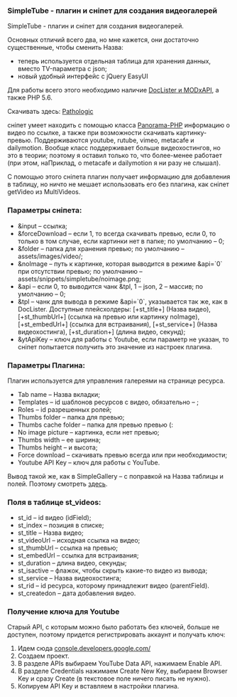 
<meta http-equiv="Content-Type" content="text/html; charset=utf-8">
<h3>SimpleTube - плагин и сніпет для создания видеогалерей </h3>
SimpleTube - плагин и сніпет для создания видеогалерей.
<p>Основных отличий всего два, но мне кажется, они достаточно существенные, чтобы сменить Назва:</p>
<ul>
	<li>теперь используется отдельная таблица для хранения данных, вместо TV-параметра с json;</li>
	<li>новый удобный интерфейс c jQuery EasyUI</li>
</ul>
<p>Для работы всего этого необходимо наличие <a href="https://github.com/AgelxNash/DocLister" rel="nofollow" target="_blank">DocLister и MODxAPI</a>, а также PHP 5.6.</p>
<p>Скачивать здесь: <i class="fa fa-github fa-lg text-primary"></i> <a href="https://github.com/Pathologic/SimpleTube" rel="nofollow" target="_blank">Pathologic</a></p>
<p><span class="text-bold">сніпет</span> умеет находить с помощью класса <a href="http://frandieguez.github.io/panorama-php/" rel="nofollow" target="_blank">Panorama-PHP</a> информацию о видео по ссылке, а также при возможности скачивать картинку-превью. Поддерживаются youtube, rutube, vimeo, metacafe и dailymotion. Вообще класс поддерживает больше видеохостингов, но это в теории; поэтому я оставил только то, что более-менее работает (при этом, наПриклад, о metacafe и dailymotion я ни разу не слышал).</p>
<p>С помощью этого сніпета плагин получает информацию для добавления в таблицу, но ничто не мешает использовать его без плагина, как сніпет getVideo из MultiVideos.</p>
<h3 class="sub-header">Параметры сніпета:</h3>
<ul>
	<li><span class="text-bold">&input</span> – ссылка;</li>
	<li><span class="text-bold">&forceDownload</span> – если 1, то всегда скачивать превью, если 0, то только в том случае, если картинки нет в папке; по умолчанию – 0;</li>
	<li><span class="text-bold">&folder</span> – папка для хранения превью; по умолчанию – assets/images/video/;</li>
	<li><span class="text-bold">&noImage</span> – путь к картинке, которая выводится в режиме &api=`0` при отсутствии превью; по умолчанию – assets/snippets/simpletube/noimage.png;</li>
	<li><span class="text-bold">&api</span> – если 0, то выводится чанк &tpl, 1 – json, 2 – массив; по умолчанию – 0;</li>
	<li><span class="text-bold">&tpl</span> – чанк для вывода в режиме &api=`0`, указывается так же, как в DocLister. Доступные плейсхолдеры: [+st_title+] (Назва видео), [+st_thumbUrl+] (ссылка на превью или картинку noImage), [+st_embedUrl+] (ссылка для встраивания), [+st_service+] (Назва видеохостинга), [+st_duration+] (длина видео, секунд);</li>
	<li><span class="text-bold">&ytApiKey</span> – ключ для работы с Youtube, если параметр не указан, то сніпет попытается получить это значение из настроек плагина.</li>
</ul>
<h3 class="sub-header">Параметры Плагина:</h3>
<p>Плагин используется для управления галереями на странице ресурса.</p>
<ul>
	<li><span class="text-bold">Tab name</span> – Назва вкладки;</li>
	<li><span class="text-bold">Templates</span> – id шаблонов ресурсов с видео, <span class="text-bold">обязательно</span> – ;</li>
	<li><span class="text-bold">Roles</span> – id разрешенных ролей;</li>
	<li><span class="text-bold">Thumbs folder</span> – папка для превью;</li>
	<li><span class="text-bold">Thumbs cache folder</span> – папка для превью превью (:</li>
	<li><span class="text-bold">No image picture</span> – картинка, если нет превью;</li>
	<li><span class="text-bold">Thumbs width</span> – ее ширина;</li>
	<li><span class="text-bold">Thumbs height</span> – и высота;</li>
	<li><span class="text-bold">Force download</span> – скачивать превью всегда или при необходимости;</li>
	<li><span class="text-bold">Youtube API Key</span> – ключ для работы с YouTube.</li>
</ul>
<p>Вывод такой же, как в SimpleGallery – c поправкой на Назва таблицы и полей. Поэтому смотреть <a href="http://modx.im/blog/docs/2762.html" rel="nofollow" target="_blank">здесь</a>.</p>
<h3 class="sub-header">Поля в таблице st_videos:</h3>
<ul>
	<li><span class="text-bold">st_id</span> – id видео (idField);</li>
	<li><span class="text-bold">st_index</span> – позиция в списке;</li>
	<li><span class="text-bold">st_title</span> – Назва видео;</li>
	<li><span class="text-bold">st_videoUrl</span> – исходная ссылка на видео;</li>
	<li><span class="text-bold">st_thumbUrl</span> – ссылка на превью;</li>
	<li><span class="text-bold">st_embedUrl</span> – ссылка для встраивания;</li>
	<li><span class="text-bold">st_duration</span> – длина видео, секунды;</li>
	<li><span class="text-bold">st_isactive</span> – флажок, чтобы скрыть какие-то видео из вывода;</li>
	<li><span class="text-bold">st_service</span> – Назва видеохостинга;</li>
	<li><span class="text-bold">st_rid</span> – id ресурса, которому принадлежит видео (parentField).</li>
	<li><span class="text-bold">st_createdon</span> – дата добавления видео.</li>
</ul>

<h3 class="page-header">Получение ключа для Youtube</h3>
<p>Старый API, с которым можно было работать без ключей, больше не доступен, поэтому придется регистрировать аккаунт и получать ключ:</p>
<ol>
	<li>Идем сюда <a href="https://console.developers.google.com/" rel="nofollow" target="_blank">console.developers.google.com/</a></li>
	<li>Создаем проект.</li>
	<li>В разделе APIs выбираем YouTube Data API, нажимаем Enable API.</li>
	<li>В разделе Credentials нажимаем Create New Key, выбираем Browser Key и сразу Create (в текстовое поле ничего писать не нужно).</li>
	<li>Копируем API Key и вставляем в настройки плагина.</li>
</ol>
